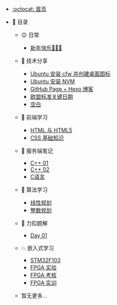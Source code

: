<!-- docs/_sidebar.md -->

<!-- * [首页](zh-cn/) -->
<!-- * [指南](zh-cn/guide) -->

- [:octocat: 首页](/README)

- :memo: 目录

  - 😉 日常

    - [新年快乐🧨🎆🎇](/md/daily/爱在钟声里.md)
  
  - 📖 技术分享

    - [Ubuntu 安装 cfw 并创建桌面图标](/md/sharing/Note1.md)
    - [Ubuntu 安装 NVM](/md/sharing/Note2.md)
    - [GitHub Page + Hexo 博客](/md/sharing/Note3.md)
    - [欧盟标准关键日期](/md/test/Note1.md)
    - [空白](/md/test/Note2.md)
  
  - 📗 前端学习

    - [HTML 与 HTML5](/md/frontend/HTML.md)
    - [CSS 基础知识](/md/frontend/CSS.md)

  - 📕 服务端笔记

    - [C++ 01](/md/cpp/Cpp_Note1.md)
    - [C++ 02](/md/cpp/Cpp_Note2.md)
    - [C语言](/md/c/C_Note.md)

  - 💭 算法学习

    - [线性规划](/md/math_model/linear_programming.md)
    - [整数规划](/md/math_model/integer_programming.md)

  - 📘 力扣题解

    - [Day 01](/md/leetcode/Day240203.md)

  - 💥 嵌入式学习

    - [STM32F103](/md/embedded/stm32f103.md)
    - [FPGA 实验](/md/fpga/FPGA_test.md)
    - [FPGA 考核](/md/fpga/FPGA_exam.md)
    - [FPGA 实训](/md/fpga/FPGA_training.md)

  - 暂无更多...
